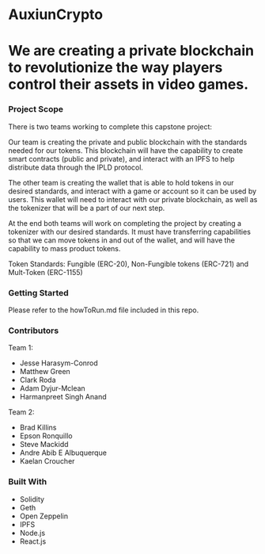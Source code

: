 # AuxiunCrypto

# We are creating a private blockchain to revolutionize the way players control their assets in video games.

### Project Scope

There is two teams working to complete this capstone project:

Our team is creating the private and public blockchain with the standards needed for our tokens. This blockchain will have the capability to create smart contracts (public and private), and interact with an IPFS to help distribute data through the IPLD protocol.

The other team is creating the wallet that is able to hold tokens in our desired standards, and interact with a game or account so it can be used by users. This wallet will need to interact with our private blockchain, as well as the tokenizer that will be a part of our next step.

At the end both teams will work on completing the project by creating a tokenizer with our desired standards. It must have transferring capabilities so that we can move tokens in and out of the wallet, and will have the capability to mass product tokens.

Token Standards: Fungible (ERC-20), Non-Fungible tokens (ERC-721) and Mult-Token (ERC-1155)

### Getting Started

Please refer to the howToRun.md file included in this repo.

### Contributors

Team 1:

- Jesse Harasym-Conrod
- Matthew Green
- Clark Roda
- Adam Dyjur-Mclean
- Harmanpreet Singh Anand

Team 2:

- Brad Killins
- Epson Ronquillo
- Steve Mackidd
- Andre Abib E Albuquerque
- Kaelan Croucher

### Built With

- Solidity
- Geth
- Open Zeppelin
- IPFS
- Node.js
- React.js
